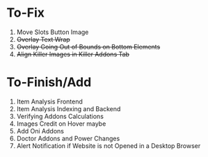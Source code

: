 # To-Fix

1) Move Slots Button Image
2) ~~Overlay Text Wrap~~
3) ~~Overlay Going Out of Bounds on Bottom Elements~~
4) ~~Align Killer Images in Killer Addons Tab~~


# To-Finish/Add

1) Item Analysis Frontend
2) Item Analysis Indexing and Backend
3) Verifying Addons Calculations
4) Images Credit on Hover maybe
5) Add Oni Addons
5) Doctor Addons and Power Changes
6) Alert Notification if Website is not Opened in a Desktop Browser 
